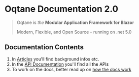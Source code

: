 # Oqtane Documentation 2.0

> Oqtane is _the_ **Modular Application Framework for Blazor**
>  
> Modern, Flexible, and Open Source - running on .net 5.0

## Documentation Contents

1. In [Articles](./articles/index.md) you'll find background infos etc.
1. In the [API Documentation](./api/index.md) you'll find all the APIs
1. To work on the docs, better read up on [how the docs work](./articles/documentation/index.md)